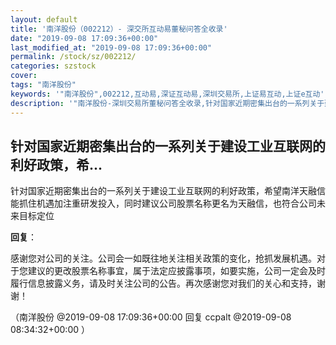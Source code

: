 ```yaml
---
layout: default
title: '南洋股份（002212）- 深交所互动易董秘问答全收录'
date: "2019-09-08 17:09:36+00:00"
last_modified_at: "2019-09-08 17:09:36+00:00"
permalink: /stock/sz/002212/
categories: szstock
cover: 
tags: "南洋股份"
keywords: '"南洋股份",002212,互动易,深证互动易,深圳交易所,上证易互动,上证e互动'
description: '"南洋股份-深圳交易所董秘问答全收录,针对国家近期密集出台的一系列关于建设工业互联网的利好政策，希望南洋天融信能抓住机遇加注重研发投入，同时建议公司股票名称更名为天融信，也符合公司未来目标定位"'
---
```


## 针对国家近期密集出台的一系列关于建设工业互联网的利好政策，希...

针对国家近期密集出台的一系列关于建设工业互联网的利好政策，希望南洋天融信能抓住机遇加注重研发投入，同时建议公司股票名称更名为天融信，也符合公司未来目标定位

**回复**：

感谢您对公司的关注。公司会一如既往地关注相关政策的变化，抢抓发展机遇。对于您建议的更改股票名称事宜，属于法定应披露事项，如要实施，公司一定会及时履行信息披露义务，请及时关注公司的公告。再次感谢您对我们的关心和支持，谢谢！ 

（南洋股份  @2019-09-08 17:09:36+00:00 回复 ccpalt  @2019-09-08 08:34:32+00:00 ）

